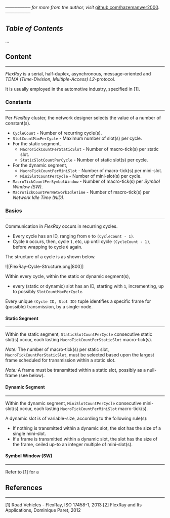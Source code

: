 ──────── *for more from the author, visit* [github.com/hazemanwer2000](https://github.com/hazemanwer2000). ────────
## *Table of Contents*
...
## Content
---
*FlexRay* is a serial, half-duplex, asynchronous, message-oriented and *TDMA (Time-Division, Multiple-Access)* *L2*-protocol.

It is usually employed in the automotive industry, specified in [1].
### Constants
---
Per *FlexRay* cluster, the network designer selects the value of a number of constant(s).

* `CycleCount` - Number of recurring cycle(s).
* `SlotCountMaxPerCycle` - Maximum number of slot(s) per cycle.
* For the static segment,
	* `MacroTickCountPerStaticSlot` - Number of macro-tick(s) per static slot.
	* `StaticSlotCountPerCycle` - Number of static slot(s) per cycle.
* For the dynamic segment,
	* `MacroTickCountPerMiniSlot` - Number of macro-tick(s) per mini-slot.
	* `MiniSlotCountPerCycle` - Number of mini-slot(s) per cycle.
* `MacroTickCountPerSymbolWindow` - Number of macro-tick(s) per *Symbol Window (SW)*.
* `MacroTickCountPerNetworkIdleTime` - Number of macro-tick(s) per *Network Idle Time (NID)*.
### Basics
---
Communication in *FlexRay* occurs in recurring cycles.
* Every cycle has an ID, ranging from `0` to `(CycleCount - 1)`.
* Cycle `0` occurs, then, cycle `1`, etc, up until cycle `(CycleCount - 1)`, before wrapping to cycle `0` again.

The structure of a cycle is as shown below.

![[FlexRay-Cycle-Structure.png|800]]

Within every cycle, within the static or dynamic segment(s),
* every (static or dynamic) slot has an ID, starting with `1`, incrementing, up to possibly `SlotCountMaxPerCycle`.

Every unique `(Cycle ID, Slot ID)` tuple identifies a specific frame for (possible) transmission, by a single-node.
#### Static Segment
---
Within the static segment, `StaticSlotCountPerCycle` consecutive static slot(s) occur, each lasting `MacroTickCountPerStaticSlot` macro-tick(s).

*Note:* The number of macro-tick(s) per static slot, `MacroTickCountPerStaticSlot`, must be selected based upon the largest frame scheduled for transmission within a static slot.

*Note:* A frame must be transmitted within a static slot, possibly as a null-frame (see below).
#### Dynamic Segment
---
Within the dynamic segment, `MiniSlotCountPerCycle` consecutive mini-slot(s) occur, each lasting `MacroTickCountPerMiniSlot` macro-tick(s).

A dynamic slot is of variable-size, according to the following rule(s):
* If nothing is transmitted within a dynamic slot, the slot has the size of a single mini-slot.
* If a frame is transmitted within a dynamic slot, the slot has the size of the frame, ceiled up-to an integer multiple of mini-slot(s).
#### Symbol Window (SW)
---
Refer to [1] for a 
## References
---
[1] Road Vehicles - FlexRay, ISO 17458-1, 2013
[2] FlexRay and Its Applications, Dominique Paret, 2012